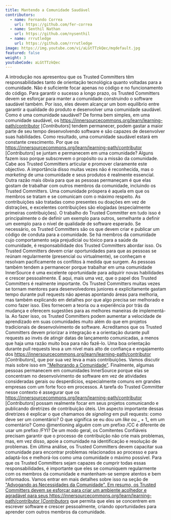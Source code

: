 ```yaml
---
title: Mantendo a Comunidade Saudável
contributors:
  - name: Fernando Correa
    url: https://github.com/fer-correa
  - name: Senthil Nathan
    url: https://github.com/nysenthil
  - name: rrrutledge
    url: https://github.com/rrrutledge
image: https://img.youtube.com/vi/aLGtTTzkQec/mqdefault.jpg
featured: false
weight: 3
youtubeCode: aLGtTTzkQec
---
```

<div class="paragraph">
<p>A introdução nos apresentou que os Trusted Committers têm responsabilidades tanto de orientação tecnológica quanto voltadas para a comunidade.
Não é suficiente focar apenas no código e no funcionamento do código.
Para garantir o sucesso a longo prazo, os Trusted Committers devem se esforçar para manter a comunidade construindo o software saudável também.
Por isso, eles devem alcançar um bom equilíbrio entre garantir a qualidade do produto e desenvolver uma comunidade saudável.
Como é uma comunidade saudável?
De forma bem simples, em uma comunidade saudável, os <a href="https://innersourcecommons.org/learn/learning-path/contributor" class="bare">https://innersourcecommons.org/learn/learning-path/contributor</a> [<em>Contributors</em>] tendem permanecer, podem gastar a maior parte de seu tempo desenvolvendo software e são capazes de desenvolver suas habilidades.
Como resultado, uma comunidade saudável estará em constante crescimento.
Por que os <a href="https://innersourcecommons.org/learn/learning-path/contributor" class="bare">https://innersourcecommons.org/learn/learning-path/contributor</a> [<em>Contributors</em>] se juntam e permanecem em uma comunidade?
Alguns fazem isso porque subscrevem o propósito ou a missão da comunidade.
Cabe aos Trusted Committers articular e promover claramente este objectivo.
A importância disso muitas vezes não é reconhecida, mas o <em>marketing</em> de uma comunidade e seus produtos é realmente essencial.
Outra razão mais óbvia para que as pessoas permaneçam é que elas gostam de trabalhar com outros membros da comunidade, incluindo os Trusted Committers.
Uma comunidade próspera é aquela em que os membros se tratam e se comunicam com o máximo respeito.
As contribuições são tratadas como presentes ou doações em vez de distrações, e excelentes contribuições são elogiadas (especialmente primeiras contribuições).
O trabalho do Trusted Committer em tudo isso é principalmente o de definir um exemplo para outros, semelhante a definir um exemplo para o nível de qualidade de software esperado.
Se necessário, os Trusted Committers são os que devem criar e publicar um código de conduta para a comunidade.
Se há membros da comunidade cujo comportamento seja prejudicial ou tóxico para a saúde da comunidade, é responsabilidade dos Trusted Committers abordar isso.
Os Trusted Committers devem criar oportunidades para que as pessoas se reúnam regularmente (presencial ou virtualmente), se conheçam e resolvam pacificamente os conflitos à medida que surgem.
As pessoas também tendem a permanecer porque trabalhar em uma comunidade InnerSource é uma excelente oportunidade para adquirir novas habilidades e crescer pessoalmente.
É aqui, mais uma vez, que o papel dos Trusted Committers é realmente importante.
Os Trusted Committers muitas vezes se tornam mentores para desenvolvedores juniores e explicitamente gastam tempo durante pull requests não apenas apontando áreas para melhoria, mas também explicando em detalhes por que algo precisa ser melhorado e como fazer isso.
Eles fornecem a teoria ou a experiência por trás da mudança e oferecem sugestões para as melhores maneiras de implementá-la.
Ao fazer isso, os Trusted Committers podem aumentar a velocidade de aprendizado em suas comunidades muito além do que em projetos tradicionais de desenvolvimento de software.
Acreditamos que os Trusted Committers devem priorizar a integração e a orientação durante pull requests ao invés de atingir datas de lançamento comunicadas, a menos que haja uma razão muito boa para não fazê-lo.
Uma boa orientação durante pull requests leva a um nível mais alto de confiança e engajamento dos <a href="https://innersourcecommons.org/learn/learning-path/contributor" class="bare">https://innersourcecommons.org/learn/learning-path/contributor</a> [<em>Contributors</em>], que por sua vez leva a mais contribuições.
Vamos discutir mais sobre isso em <a href="https://innersourcecommons.org/learn/learning-path/trusted-committer/04/"> "Melhorando a Comunidade"</a>.
Finalmente, algumas pessoas permanecem em comunidades InnerSource porque elas se concentram no desenvolvimento de software em vez de atividades consideradas gerais ou desperdícios, especialmente comuns em grandes empresas com um forte foco em processos.
A tarefa do Trusted Committer nesse contexto é assegurar que os <a href="https://innersourcecommons.org/learn/learning-path/contributor" class="bare">https://innersourcecommons.org/learn/learning-path/contributor</a> [<em>Contributors</em>] possam realmente focar em seus projetos comunicando e publicando diretrizes de contribuição úteis.
Um aspecto importante dessas diretrizes é explicar o que chamamos de <em>signaling</em> em pull requests: como deve ser um comentário?
O que significa se eu dou um <em>like</em> ou _ + 1_ em um comentário?
Como @mentioning alguém com um prefixo /CC é diferente de usar um prefixo /FYI?
De um modo geral, os Comitentes Confiáveis precisam garantir que o processo de contribuição não crie mais problemas, mas, em vez disso, apoie a comunidade na identificação e resolução de problemas.
Em última análise, os Trusted Committers devem capacitar sua comunidade para encontrar problemas relacionados ao processo e para adaptá-los e melhorá-los como uma comunidade o máximo possível.
Para que os Trusted Committers sejam capazes de cumprir todas essas responsabilidades, é importante que eles se comuniquem regularmente com os membros da comunidade e mantenham-se sempre atentos e bem informados.
Vamos entrar em mais detalhes sobre isso na seção de <a href="https://innersourcecommons.org/learn/learning-path/trusted-committer/06/"> "Advogando as Necessidades da Comunidade".
Em resumo, os Trusted Committers devem se esforçar para criar um ambiente acolhedor e agradável para seus https://innersourcecommons.org/learn/learning-path/contributor [<em>Contributors</em></a> que permita que eles se concentrem em escrever software e crescer pessoalmente, criando oportunidades para aprender com outros membros da comunidade.</p>
</div>
<!--- This file autogenerated from https://github.com/InnerSourceCommons/InnerSourceLearningPath/blob/main/scripts -->